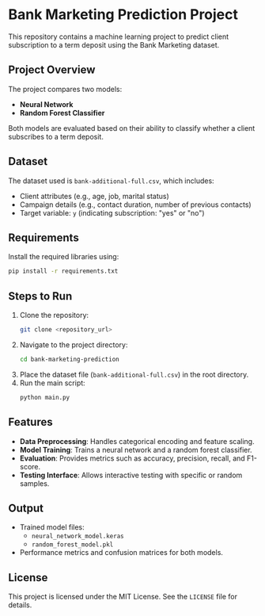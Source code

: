 # Bank Marketing Prediction Project

This repository contains a machine learning project to predict client subscription to a term deposit using the Bank Marketing dataset.

## Project Overview
The project compares two models:
- **Neural Network**
- **Random Forest Classifier**

Both models are evaluated based on their ability to classify whether a client subscribes to a term deposit.

## Dataset
The dataset used is `bank-additional-full.csv`, which includes:
- Client attributes (e.g., age, job, marital status)
- Campaign details (e.g., contact duration, number of previous contacts)
- Target variable: `y` (indicating subscription: "yes" or "no")

## Requirements
Install the required libraries using:
```bash
pip install -r requirements.txt
```

## Steps to Run
1. Clone the repository:
   ```bash
   git clone <repository_url>
   ```
2. Navigate to the project directory:
   ```bash
   cd bank-marketing-prediction
   ```
3. Place the dataset file (`bank-additional-full.csv`) in the root directory.
4. Run the main script:
   ```bash
   python main.py
   ```

## Features
- **Data Preprocessing**: Handles categorical encoding and feature scaling.
- **Model Training**: Trains a neural network and a random forest classifier.
- **Evaluation**: Provides metrics such as accuracy, precision, recall, and F1-score.
- **Testing Interface**: Allows interactive testing with specific or random samples.

## Output
- Trained model files:
  - `neural_network_model.keras`
  - `random_forest_model.pkl`
- Performance metrics and confusion matrices for both models.

## License
This project is licensed under the MIT License. See the `LICENSE` file for details.

